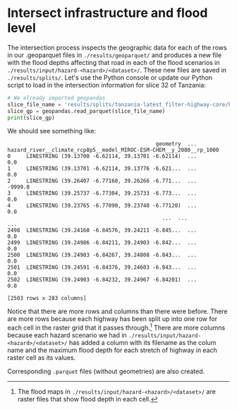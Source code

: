 # Intersect infrastructure and flood level

The intersection process inspects the geographic data for each of the rows in our .geoparquet files in 
`./results/geoparquet/` and produces a new file with the flood depths affecting that road in each
of the flood scenarios in `./results/input/hazard-<hazard>/<dataset>/`.
These new files are saved in `./results/splits/`. 
Let's use the Python console or update our Python script to load in the intersection information for
slice 32 of Tanzania:

```python
# We already imported geopandas
slice_file_name = 'results/splits/tanzania-latest_filter-highway-core/hazard-aqueduct-river/slice-32.geoparquet'
slice_gp = geopandas.read_parquet(slice_file_name)
print(slice_gp)
```

We should see something like:
```text
                                               geometry  ... hazard_river__climate_rcp8p5__model_MIROC-ESM-CHEM__y_2080__rp_1000
0     LINESTRING (39.13700 -6.62114, 39.13701 -6.62114)  ...                                                0.0                 
1     LINESTRING (39.13701 -6.62114, 39.13776 -6.621...  ...                                                0.0                 
2     LINESTRING (39.26407 -6.77160, 39.26266 -6.771...  ...                                            -9999.0                 
3     LINESTRING (39.25737 -6.77304, 39.25733 -6.773...  ...                                                0.0                 
4     LINESTRING (39.23765 -6.77090, 39.23740 -6.77120)  ...                                                0.0                 
                                                 ...  ...                                                ...                 
2498  LINESTRING (39.24168 -6.84576, 39.24211 -6.845...  ...                                                0.0                 
2499  LINESTRING (39.24986 -6.84211, 39.24903 -6.842...  ...                                                0.0                 
2500  LINESTRING (39.24903 -6.84267, 39.24808 -6.843...  ...                                                0.0                 
2501  LINESTRING (39.24591 -6.84376, 39.24603 -6.843...  ...                                                0.0                 
2502  LINESTRING (39.24903 -6.84232, 39.24967 -6.84201)  ...                                                0.0     
            
[2503 rows x 283 columns]
```

Notice that there are more rows and columns than there were before.
There are more rows because each highway has been split up into one row for each cell in the raster grid
that it passes through.[^raster]
There are more columns because each hazard scenario we had in 
`./results/input/hazard-<hazard>/<dataset>/` has added a column 
with its filename as the colum name and the maximum flood depth for 
each stretch of highway in each raster cell as its values.

Corresponding `.parquet` files (without geometries) are also created.

[^raster]: The flood maps in `./results/input/hazard-<hazard>/<dataset>/` are raster files that show flood depth in each cell.